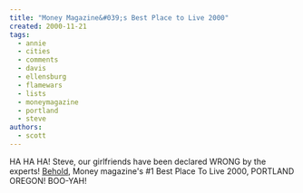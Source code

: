 ```yaml
---
title: "Money Magazine&#039;s Best Place to Live 2000"
created: 2000-11-21
tags: 
  - annie
  - cities
  - comments
  - davis
  - ellensburg
  - flamewars
  - lists
  - moneymagazine
  - portland
  - steve
authors: 
  - scott
---
```


HA HA HA! Steve, our girlfriends have been declared WRONG by the experts! [Behold](http://www.money.com/money/depts/real_estate/bplive/portland.html), Money magazine's #1 Best Place To Live 2000, PORTLAND OREGON! BOO-YAH!
